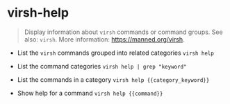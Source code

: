 # virsh-help
> Display information about `virsh` commands or command groups.
> See also: `virsh`.
> More information: <https://manned.org/virsh>.

- List the `virsh` commands grouped into related categories
`virsh help`

- List the command categories
`virsh help | grep "keyword"`

- List the commands in a category
`virsh help {{category_keyword}}`

- Show help for a command
`virsh help {{command}}`
